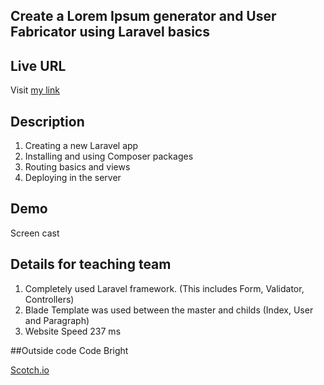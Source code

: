 ## Create a Lorem Ipsum generator and User Fabricator using Laravel basics

## Live URL

Visit [my link](http://p3.kanch.me)

## Description
1. Creating a new Laravel app
2. Installing and using Composer packages
3. Routing basics and views
4. Deploying in the server

## Demo

 Screen cast

## Details for teaching team
 1. Completely used Laravel framework. (This includes Form, Validator, Controllers)
 2. Blade Template was used between the master and childs (Index, User and Paragraph)
 3. Website Speed 237 ms

##Outside code
Code Bright

[Scotch.io](http://scotch.io/tutorials/php/laravel-form-validation)

